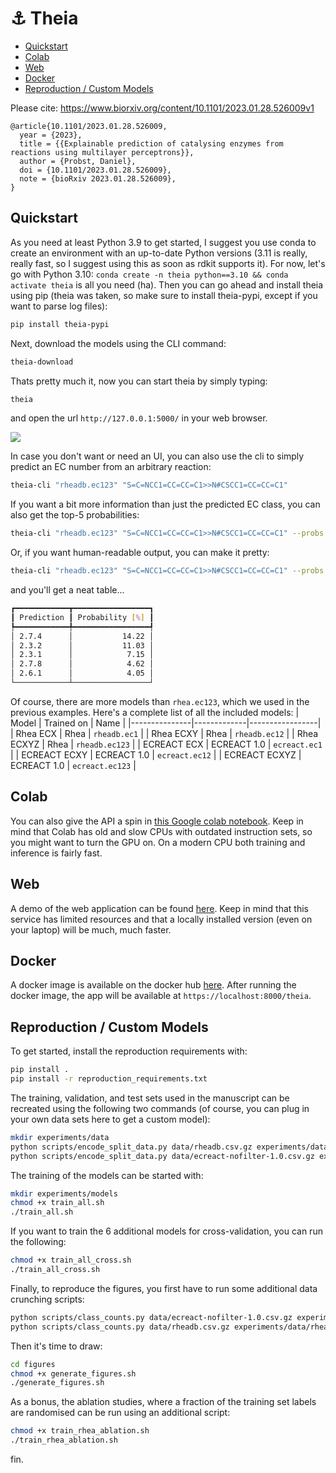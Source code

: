 # :anchor: Theia

- <a href="#quickstart">Quickstart</a>
- <a href="#colab">Colab</a>
- <a href="#web">Web</a>
- <a href="#docker">Docker</a>
- <a href="#reproduction--custom-models">Reproduction / Custom Models</a>

Please cite: <https://www.biorxiv.org/content/10.1101/2023.01.28.526009v1>

```text
@article{10.1101/2023.01.28.526009, 
  year = {2023}, 
  title = {{Explainable prediction of catalysing enzymes from reactions using multilayer perceptrons}}, 
  author = {Probst, Daniel}, 
  doi = {10.1101/2023.01.28.526009},
  note = {bioRxiv 2023.01.28.526009},
}
```

## Quickstart

As you need at least Python 3.9 to get started, I suggest you use conda to create an environment with an up-to-date Python versions (3.11 is really, really fast, so I suggest using this as soon as rdkit supports it). For now, let's go with Python 3.10: `conda create -n theia python==3.10 && conda activate theia` is all you need (ha). Then you can go ahead and install theia using pip (theia was taken, so make sure to install theia-pypi, except if you want to parse log files):

```sh
pip install theia-pypi
```

Next, download the models using the CLI command:

```sh
theia-download
```

Thats pretty much it, now you can start theia by simply typing:

```sh
theia
```

and open the url `http://127.0.0.1:5000/` in your web browser.

<img src="https://github.com/daenuprobst/theia/raw/main/img/demo.gif">

In case you don't want or need an UI, you can also use the cli to simply predict an EC number from an arbitrary reaction:

```sh
theia-cli "rheadb.ec123" "S=C=NCC1=CC=CC=C1>>N#CSCC1=CC=CC=C1"
```

If you want a bit more information than just the predicted EC class, you can also get the top-5 probabilities:

```sh
theia-cli "rheadb.ec123" "S=C=NCC1=CC=CC=C1>>N#CSCC1=CC=CC=C1" --probs
```

Or, if you want human-readable output, you can make it pretty:

```sh
theia-cli "rheadb.ec123" "S=C=NCC1=CC=CC=C1>>N#CSCC1=CC=CC=C1" --probs --pretty
```

and you'll get a neat table...

```sh
┏━━━━━━━━━━━━┳━━━━━━━━━━━━━━━━━┓
┃ Prediction ┃ Probability [%] ┃
┡━━━━━━━━━━━━╇━━━━━━━━━━━━━━━━━┩
│ 2.7.4      │           14.22 │
│ 2.3.2      │           11.03 │
│ 2.3.1      │            7.15 │
│ 2.7.8      │            4.62 │
│ 2.6.1      │            4.05 │
└────────────┴─────────────────┘
```

Of course, there are more models than `rhea.ec123`, which we used in the previous examples. Here's a complete list of all the included models:
| Model         | Trained on  | Name            |
|---------------|-------------|-----------------|
| Rhea ECX      | Rhea        | `rheadb.ec1`    |
| Rhea ECXY     | Rhea        | `rheadb.ec12`   |
| Rhea ECXYZ    | Rhea        | `rheadb.ec123`  |
| ECREACT ECX   | ECREACT 1.0 | `ecreact.ec1`   |
| ECREACT ECXY  | ECREACT 1.0 | `ecreact.ec12`  |
| ECREACT ECXYZ | ECREACT 1.0 | `ecreact.ec123` |

## Colab

You can also give the API a spin in <a href="https://colab.research.google.com/drive/1QNIuoWp5QPjsC0X3oX4_ogLEcBrpVSEg?usp=sharing" target="_blank">this Google colab notebook</a>. Keep in mind that Colab has old and slow CPUs with outdated instruction sets, so you might want to turn the GPU on. On a modern CPU both training and inference is fairly fast.

## Web

A demo of the web application can be found <a href="https://lts2.epfl.ch/theia/">here</a>. Keep in mind that this service has limited resources and that a locally installed version (even on your laptop) will be much, much faster.

## Docker

A docker image is available on the docker hub <a href="https://hub.docker.com/r/daenuprobst/theia">here</a>. After running the docker image, the app will be available at `https://localhost:8000/theia`.

## Reproduction / Custom Models

To get started, install the reproduction requirements with:

```sh
pip install .
pip install -r reproduction_requirements.txt
```

The training, validation, and test sets used in the manuscript can be recreated using the following two commands (of course, you can plug in your own data sets here to get a custom model):

```sh
mkdir experiments/data
python scripts/encode_split_data.py data/rheadb.csv.gz experiments/data/rheadb
python scripts/encode_split_data.py data/ecreact-nofilter-1.0.csv.gz experiments/data/ecreact
```

The training of the models can be started with:

```sh
mkdir experiments/models
chmod +x train_all.sh
./train_all.sh
```

If you want to train the 6 additional models for cross-validation, you can run the following:

```sh
chmod +x train_all_cross.sh
./train_all_cross.sh
```

Finally, to reproduce the figures, you first have to run some additional data crunching scripts:

```sh
python scripts/class_counts.py data/ecreact-nofilter-1.0.csv.gz experiments/data/ecreact_counts.csv
python scripts/class_counts.py data/rheadb.csv.gz experiments/data/rheadb_counts.csv
```

Then it's time to draw:

```sh
cd figures
chmod +x generate_figures.sh
./generate_figures.sh
```

As a bonus, the ablation studies, where a fraction of the training set labels are randomised can be run
using an additional script:

```sh
chmod +x train_rhea_ablation.sh
./train_rhea_ablation.sh
```

fin.
